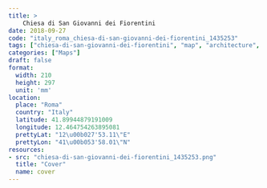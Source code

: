 ```yaml
---
title: > 
    Chiesa di San Giovanni dei Fiorentini
date: 2018-09-27
code: "italy_roma_chiesa-di-san-giovanni-dei-fiorentini_1435253"
tags: ["chiesa-di-san-giovanni-dei-fiorentini", "map", "architecture", "buildings", "Roma", "Italy"]
categories: ["Maps"]
draft: false
format:
  width: 210
  height: 297
  unit: 'mm'
location:
  place: "Roma"
  country: "Italy"
  latitude: 41.89944879191009
  longitude: 12.464754263895081
  prettyLat: "12\u00b027'53.11\"E"
  prettyLon: "41\u00b053'58.01\"N"
resources:
- src: "chiesa-di-san-giovanni-dei-fiorentini_1435253.png"
  title: "Cover"
  name: cover
---
```

